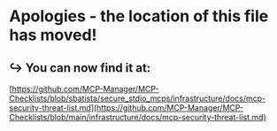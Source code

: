 # Apologies - the location of this file has moved! 
## ↪️ You can now find it at:
[https://github.com/MCP-Manager/MCP-Checklists/blob/sbatista/secure_stdio_mcps/infrastructure/docs/mcp-security-threat-list.md](https://github.com/MCP-Manager/MCP-Checklists/blob/main/infrastructure/docs/mcp-security-threat-list.md)
